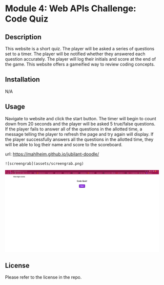 # Module 4: Web APIs Challenge: Code Quiz

## Description

This website is a short quiz. The player will be asked a series of questions set to a timer. The player will be notified whether they answered each question accurately. The player will log their initials and score at the end of the game. This website offers a gameified way to review coding concepts.

## Installation

N/A

## Usage

Navigate to website and click the start button. The timer will begin to count down from 20 seconds and the player will be asked 5 true/false questions. If the player fails to answer all of the questions in the allotted time, a message telling the player to refresh the page and try again will display. If the player successfully answers all the questions in the allotted time, they will be able to log their name and score to the scoreboard.

url: https://mahlheim.github.io/jubilant-doodle/

    ![screengrab](assets/screengrab.png)

![screengrab](assets/screengrab.png)

## License

Please refer to the license in the repo.